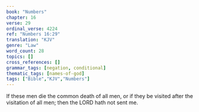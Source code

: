 ```yaml
---
book: "Numbers"
chapter: 16
verse: 29
ordinal_verse: 4224
ref: "Numbers 16:29"
translation: "KJV"
genre: "Law"
word_count: 28
topics: []
cross_references: []
grammar_tags: [negation, conditional]
thematic_tags: [names-of-god]
tags: ["Bible","KJV","Numbers"]
---
```

If these men die the common death of all men, or if they be visited after the visitation of all men; then the LORD hath not sent me.
